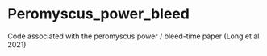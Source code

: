 # Peromyscus_power_bleed
Code associated with the peromyscus power / bleed-time paper (Long et al 2021)
